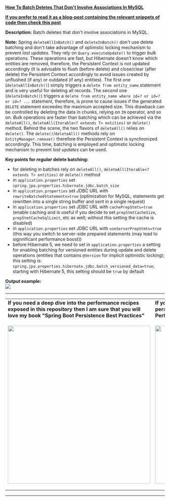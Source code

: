 **[How To Batch Deletes That Don't Involve Associations In MySQL](https://github.com/AnghelLeonard/Hibernate-SpringBoot/tree/master/HibernateSpringBootBatchDeleteSingleEntity)**

<b><a href="https://persistencelayer.wixsite.com/springboot-hibernate/post/how-to-batch-deletes-that-don-t-involve-associations-in-mysql">If you prefer to read it as a blog-post containing the relevant snippets of code then check this post</a></b>

**Description:** Batch deletes that don't involve associations in MySQL.

**Note:** Spring `deleteAllInBatch()` and `deleteInBatch()` don't use delete batching and don't take advantage of optimstic locking mechanism to prevent *lost updates*. They rely on `Query.executeUpdate()` to trigger *bulk* operations. These operations are fast, but Hibernate doesn’t know which entities are removed, therefore, the Persistent Context is not updated accordingly (it is advisable to flush (before delete) and close/clear (after delete) the Persistent Context accordingly to avoid issues created by unflushed (if any) or outdated (if any) entities). The first one (`deleteAllInBatch()`) simply triggers a `delete from entity_name` statement and is very useful for deleting all records. The second one (`deleteInBatch()`) triggers a `delete from entity_name where id=? or id=? or id=? ...` statement, therefore, is prone to cause issues if the generated `DELETE` statement exceedes the maximum accepted size. This drawback can be controlled by deleting the data in chunks, relying on `IN` operator, and so on. *Bulk* operations are faster than batching which can be achieved via the `deleteAll()`, `deleteAll(Iterable<? extends T> entities)` or `delete()` method. Behind the scene, the two flavors of `deleteAll()` relies on `delete()`. The `delete()`/`deleteAll()` methods rely on `EntityManager.remove()` therefore the Persistent Context is synchronized accordingly. This time, batching is employed and optimstic locking mechanism to prevent *lost updates* can be used.

**Key points for *regular* delete batching:**
- for deleting in batches rely on `deleteAll()`, `deleteAll(Iterable<? extends T> entities)` or `delete()` method
- in `application.properties` set `spring.jpa.properties.hibernate.jdbc.batch_size`
- in `application.properties` set JDBC URL with `rewriteBatchedStatements=true` (optimization for MySQL, statements get rewritten into a single string buffer and sent in a single request)
- in `application.properties` set JDBC URL with `cachePrepStmts=true` (enable caching and is useful if you decide to set `prepStmtCacheSize`, `prepStmtCacheSqlLimit`, etc as well; without this setting the cache is disabled)
- in `application.properties` set JDBC URL with `useServerPrepStmts=true` (this way you switch to server-side prepared statements (may lead to signnificant performance boost))
- before Hibernate 5, we need to set in `application.properties` a setting for enabling batching for versioned entities during update and delete operations (entities that contains `@Version` for implicit optimistic locking); this setting is: `spring.jpa.properties.hibernate.jdbc.batch_versioned_data=true`; starting with Hibernate 5, this setting should be `true` by default
    
**Output example:**\
![](https://github.com/AnghelLeonard/Hibernate-SpringBoot/blob/master/HibernateSpringBootBatchDeleteSingleEntity/batch%20deletes.png)

-----------------------------------------------------------------------------------------------------------------------    
<table>
     <tr><td><b>If you need a deep dive into the performance recipes exposed in this repository then I am sure that you will love my book "Spring Boot Persistence Best Practices"</b></td><td><b>If you need a hand of tips and illustrations of 100+ Java persistence performance issues then "Java Persistence Performance Illustrated Guide" is for you.</b></td></tr>
     <tr><td>
<a href="https://www.apress.com/us/book/9781484256251"><p align="left"><img src="https://github.com/AnghelLeonard/Hibernate-SpringBoot/blob/master/Spring%20Boot%20Persistence%20Best%20Practices.jpg" height="500" width="450"/></p></a>
</td><td>
<a href="https://leanpub.com/java-persistence-performance-illustrated-guide"><p align="right"><img src="https://github.com/AnghelLeonard/Hibernate-SpringBoot/blob/master/Java%20Persistence%20Performance%20Illustrated%20Guide.jpg" height="500" width="450"/></p></a>
</td></tr></table>

-----------------------------------------------------------------------------------------------------------------------    
